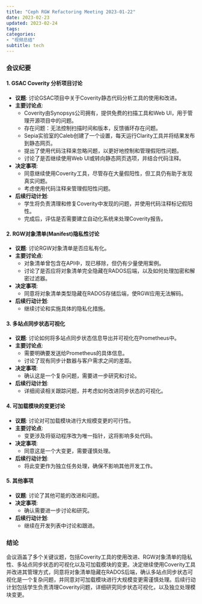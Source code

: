 ```yaml
---
title: "Ceph RGW Refactoring Meeting 2023-01-22"
date: 2023-02-23
updated: 2023-02-24
tags:
categories:
- "视频总结"
subtitle: tech
---
```



### 会议纪要

#### 1. **GSAC Coverity 分析项目讨论**
- **议题**: 讨论GSAC项目中关于Coverity静态代码分析工具的使用和改进。
- **主要讨论点**:
  - Coverity由Synopsys公司拥有，提供免费的扫描工具和Web UI，用于管理开源项目中的问题。
  - 存在问题：无法控制扫描时间和版本，反馈循环存在问题。
  - Sepia实验室的Caleb创建了一个设置，每天运行Clarity工具并将结果发布到静态网页。
  - 提出了使用代码注释来忽略问题，以更好地控制和管理假阳性问题。
  - 讨论了是否继续使用Web UI或转向静态网页选项，并结合代码注释。
- **决定事项**:
  - 同意继续使用Coverity工具，尽管存在大量假阳性，但工具仍有助于发现真实问题。
  - 考虑使用代码注释来管理假阳性问题。
- **后续行动计划**:
  - 学生将负责清理和修复Coverity中发现的问题，并使用代码注释标记假阳性。
  - 完成后，评估是否需要建立自动化系统来处理Coverity报告。

#### 2. **RGW对象清单(Manifest)隐私性讨论**
- **议题**: 讨论RGW对象清单是否应私有化。
- **主要讨论点**:
  - 对象清单曾包含在API中，现已移除，但仍有少量使用案例。
  - 讨论了是否应将对象清单完全隐藏在RADOS后端，以及如何处理加密和解密过滤器。
- **决定事项**:
  - 同意将对象清单类型隐藏在RADOS存储后端，使RGW应用无法解码。
- **后续行动计划**:
  - 继续讨论和实施具体的隐私化措施。

#### 3. **多站点同步状态可视化**
- **议题**: 讨论如何将多站点同步状态信息导出并可视化在Prometheus中。
- **主要讨论点**:
  - 需要明确要发送给Prometheus的具体信息。
  - 讨论了现有同步计数器与客户需求之间的差距。
- **决定事项**:
  - 确认这是一个复杂问题，需要进一步研究和讨论。
- **后续行动计划**:
  - 详细阅读相关跟踪问题，并考虑如何改进同步状态的可视化。

#### 4. **可加载模块的变更讨论**
- **议题**: 讨论对可加载模块进行大规模变更的可行性。
- **主要讨论点**:
  - 变更涉及将驱动程序改为唯一指针，这将影响多处代码。
- **决定事项**:
  - 同意这是一个大变更，需要谨慎处理。
- **后续行动计划**:
  - 将此变更作为独立任务处理，确保不影响其他开发工作。

#### 5. **其他事项**
- **议题**: 讨论了其他可能的改进和问题。
- **决定事项**:
  - 确认需要进一步讨论和研究。
- **后续行动计划**:
  - 继续在开发列表中讨论和跟进。

### 结论
会议涵盖了多个关键议题，包括Coverity工具的使用改进、RGW对象清单的隐私性、多站点同步状态的可视化以及可加载模块的变更。决定继续使用Coverity工具并改进其管理方式，同意将对象清单隐藏在RADOS后端，确认多站点同步状态可视化是一个复杂问题，并同意对可加载模块进行大规模变更需谨慎处理。后续行动计划包括学生负责清理Coverity问题，详细研究同步状态可视化，以及独立处理模块变更。